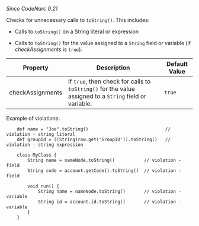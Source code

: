 
*Since CodeNarc 0.21*

Checks for unnecessary calls to `toString()`. This includes:

  * Calls to `toString()` on a String literal or expression

  * Calls to `toString()` for the value assigned to a `String` field or variable (if *checkAssignments* is `true`).

| Property                    | Description            | Default Value    |
|-----------------------------|------------------------|------------------|
| checkAssignments | If `true`, then check for calls to `toString()` for the value assigned to a `String` field or variable. | `true` |

Example of violations:

```
    def name = "Joe".toString()                             // violation - string literal
    def groupId = ((String)row.get('GroupID')).toString()   // violation - string expression

    class MyClass {
        String name = nameNode.toString()           // violation - field
        String code = account.getCode().toString()  // violation - field

        void run() {
            String name = nameNode.toString()       // violation - variable
            String id = account.id.toString()       // violation - variable
        }
    }
```
